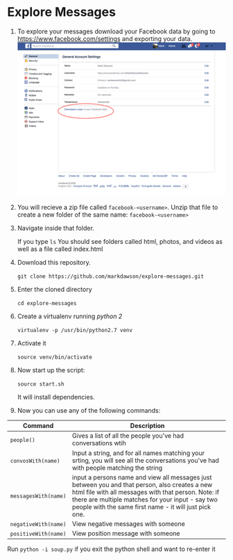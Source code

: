 # Explore Messages

1. To explore your messages download your Facebook data by going to https://www.facebook.com/settings and exporting your data.
![Download Facebook Data](/facebookdata.png)

2. You will recieve a zip file called `facebook-<username>`.
   Unzip that file to create a new folder of the same name: `facebook-<username>`

3. Navigate inside that folder.

   If you type `ls` 
   You should see folders called html, photos, and videos as well as a file called index.html

4. Download this repository.

   `git clone https://github.com/markdawson/explore-messages.git`

5. Enter the cloned directory

   `cd explore-messages`

5. Create a virtualenv running *python 2*

   `virtualenv -p /usr/bin/python2.7 venv`

6. Activate it

   `source venv/bin/activate`

7. Now start up the script:

   `source start.sh`

   It will install dependencies.

8. Now you can use any of the following commands:

|Command             |Description   |
|--------------------|--------------|
|`people()`          |Gives a list of all the people you've had conversations wtih
|`convosWith(name)`  |Input a string, and for all names matching your srting, you will see all the conversations you've had with people matching the string
|`messagesWith(name)`|input a persons name and view all messages just between you and that person, also creates a new html file with all messages with that person. Note: if there are multiple matches for your input - say two people with the same first name - it will just pick one.
|`negativeWith(name)`|View negative messages with someone|
|`positiveWith(name)`|View position message with someone|

Run `python -i soup.py` if you exit the python shell and want to re-enter it 
